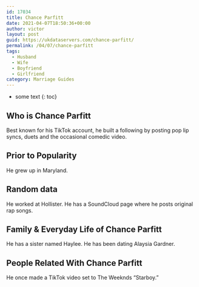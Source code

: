 ```yaml
---
id: 17034
title: Chance Parfitt
date: 2021-04-07T18:50:36+00:00
author: victor
layout: post
guid: https://ukdataservers.com/chance-parfitt/
permalink: /04/07/chance-parfitt
tags:
  - Husband
  - Wife
  - Boyfriend
  - Girlfriend
category: Marriage Guides
---
```


* some text
{: toc}


## Who is Chance Parfitt



Best known for his TikTok account, he built a following by posting pop lip syncs, duets and the occasional comedic video. 

                
                
                
## Prior to Popularity



He grew up in Maryland. 

                
                
                
## Random data



He worked at Hollister. He has a SoundCloud page where he posts original rap songs.  

                
                
                
## Family & Everyday Life of Chance Parfitt



He has a sister named Haylee. He has been dating Alaysia Gardner.

                
                
                
## People Related With Chance Parfitt



He once made a TikTok video set to The Weeknds &#8220;Starboy.&#8221; 

                
              
            
          
          
          